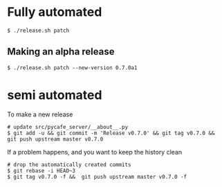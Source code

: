 # Fully automated

    $ ./release.sh patch

## Making an alpha release

    $ ./release.sh patch --new-version 0.7.0a1

# semi automated

To make a new release

```
# update src/pycafe_server/__about__.py
$ git add -u && git commit -m 'Release v0.7.0' && git tag v0.7.0 && git push upstream master v0.7.0
```

If a problem happens, and you want to keep the history clean

```
# drop the automatically created commits
$ git rebase -i HEAD~3
$ git tag v0.7.0 -f &&  git push upstream master v0.7.0 -f
```
